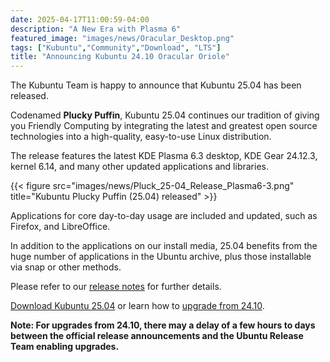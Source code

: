```yaml
---
date: 2025-04-17T11:00:59-04:00
description: "A New Era with Plasma 6"
featured_image: "images/news/Oracular_Desktop.png"
tags: ["Kubuntu","Community","Download", "LTS"]
title: "Announcing Kubuntu 24.10 Oracular Oriole"
---
```


The Kubuntu Team is happy to announce that Kubuntu 25.04 has been released.

Codenamed **Plucky Puffin**, Kubuntu 25.04 continues our tradition of giving you Friendly Computing by integrating the latest and greatest open source technologies into a high-quality, easy-to-use Linux distribution.

The release features the latest KDE Plasma 6.3 desktop, KDE Gear 24.12.3, kernel 6.14, and many other updated applications and libraries.

{{< figure src="images/news/Pluck_25-04_Release_Plasma6-3.png" title="Kubuntu Plucky Puffin (25.04) released" >}}

Applications for core day-to-day usage are included and updated, such as Firefox, and LibreOffice.

In addition to the applications on our install media, 25.04 benefits from the huge number of applications in the Ubuntu archive, plus those installable via snap or other methods.

Please refer to our [release notes](https://wiki.ubuntu.com/PluckyPuffin/ReleaseNotes/Kubuntu) for further details.

[Download Kubuntu 25.04](https://cdimage.ubuntu.com/kubuntu/releases/25.04/release/) or learn how to [upgrade from 24.10](https://help.ubuntu.com/community/PluckyUpgrades/Kubuntu).

**Note: For upgrades from 24.10, there may a delay of a few hours to days between the official release announcements and the Ubuntu Release Team enabling upgrades.**